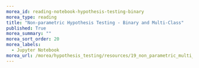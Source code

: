 ```yaml
---
morea_id: reading-notebook-hypothesis-testing-binary
morea_type: reading
title: "Non-parametric Hypothesis Testing - Binary and Multi-Class"
published: True
morea_summary: ""
morea_sort_order: 20
morea_labels: 
  - Jupyter Notebook
morea_url: /morea/hypothesis_testing/resources/19_non_parametric_multi_categories.ipynb
---
```

